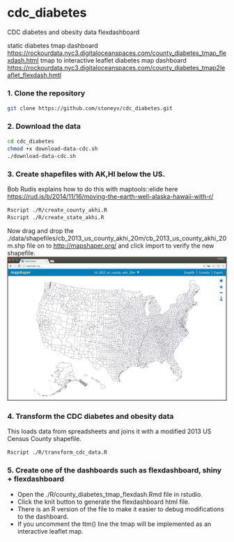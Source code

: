 # cdc_diabetes  
CDC diabetes and obesity data flexdashboard

static diabetes tmap dashboard  
https://rockourdata.nyc3.digitaloceanspaces.com/county_diabetes_tmap_flexdash.html
tmap to interactive leaflet diabetes map dashboard   
https://rockourdata.nyc3.digitaloceanspaces.com/county_diabetes_tmap2leaflet_flexdash.hmtl

### 1. Clone the repository  
```bash
git clone https://github.com/stoneyv/cdc_diabetes.git
```
### 2. Download the data  
```bash
cd cdc_diabetes
chmod +x download-data-cdc.sh  
./download-data-cdc.sh
```
### 3. Create shapefiles with AK,HI below the US.
Bob Rudis explains how to do this with maptools::elide here  
https://rud.is/b/2014/11/16/moving-the-earth-well-alaska-hawaii-with-r/  
```bash
Rscript ./R/create_county_akhi.R
Rscript ./R/create_state_akhi.R
```
Now drag and drop the ./data/shapefiles/cb_2013_us_county_akhi_20m/cb_2013_us_county_akhi_20m.shp file on to http://mapshaper.org/ and click import to verify the new shapefile.  
<img src="images/screenshot_mapshaper_verify_600x394.jpg"/>

### 4. Transform the CDC diabetes and obesity data
This loads data from spreadsheets and joins it with a modified 2013 US Census County shapefile.  
```bash
Rscript ./R/transform_cdc_data.R
```
### 5. Create one of the dashboards such as flexdashboard, shiny + flexdashboard
* Open the ./R/county_diabetes_tmap_flexdash.Rmd file in rstudio.
* Click the knit button to generate the flexdashboard html file.
* There is an R version of the file to make it easier to debug modifications to the dashboard.
* If you uncomment the ttm() line the tmap will be implemented as an interactive leaflet map.
